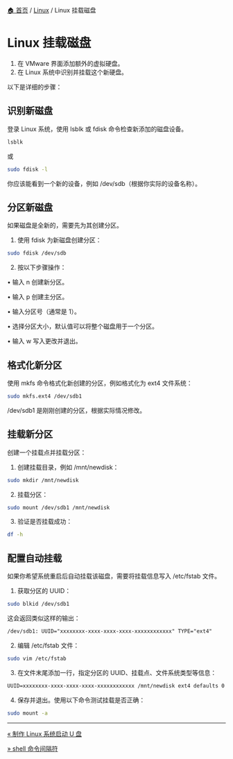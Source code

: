 [🏠 首页](../_index.md) / [Linux](_index.md) / Linux 挂载磁盘

# Linux 挂载磁盘

1. 在 VMware 界面添加额外的虚拟硬盘。
2. 在 Linux 系统中识别并挂载这个新硬盘。

以下是详细的步骤：

## 识别新磁盘

登录 Linux 系统，使用 lsblk 或 fdisk 命令检查新添加的磁盘设备。

```bash
lsblk
```

或

```bash
sudo fdisk -l
```

你应该能看到一个新的设备，例如 /dev/sdb（根据你实际的设备名称）。

## 分区新磁盘

如果磁盘是全新的，需要先为其创建分区。

1. 使用 fdisk 为新磁盘创建分区：

```bash
sudo fdisk /dev/sdb
```

2. 按以下步骤操作：

• 输入 n 创建新分区。

• 输入 p 创建主分区。

• 输入分区号（通常是 1）。

• 选择分区大小，默认值可以将整个磁盘用于一个分区。

• 输入 w 写入更改并退出。

## 格式化新分区

使用 mkfs 命令格式化新创建的分区，例如格式化为 ext4 文件系统：

```bash
sudo mkfs.ext4 /dev/sdb1
```

/dev/sdb1 是刚刚创建的分区，根据实际情况修改。

## 挂载新分区

创建一个挂载点并挂载分区：

1. 创建挂载目录，例如 /mnt/newdisk：

```bash
sudo mkdir /mnt/newdisk
```

2. 挂载分区：

```bash
sudo mount /dev/sdb1 /mnt/newdisk
```

3. 验证是否挂载成功：

```bash
df -h
```

## 配置自动挂载

如果你希望系统重启后自动挂载该磁盘，需要将挂载信息写入 /etc/fstab 文件。

1. 获取分区的 UUID：

```bash
sudo blkid /dev/sdb1
```

这会返回类似这样的输出：

```txt
/dev/sdb1: UUID="xxxxxxxx-xxxx-xxxx-xxxx-xxxxxxxxxxxx" TYPE="ext4"
```

2. 编辑 /etc/fstab 文件：

```bash
sudo vim /etc/fstab
```

3. 在文件末尾添加一行，指定分区的 UUID、挂载点、文件系统类型等信息：

```txt
UUID=xxxxxxxx-xxxx-xxxx-xxxx-xxxxxxxxxxxx /mnt/newdisk ext4 defaults 0 0
```

4. 保存并退出。使用以下命令测试挂载是否正确：

```bash
sudo mount -a
```

---
[« 制作 Linux 系统启动 U 盘](make-bootable-udisk.md)

[» shell 命令间隔符](shell-command-interval-character.md)
